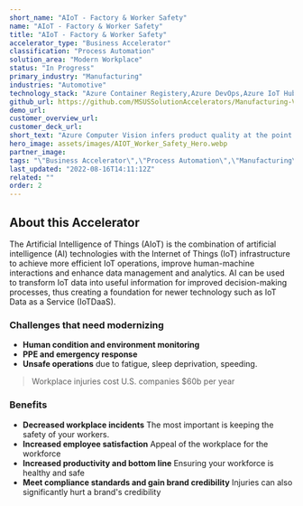 ```yaml
---
short_name: "AIoT - Factory & Worker Safety"
name: "AIoT - Factory & Worker Safety"
title: "AIoT - Factory & Worker Safety"
accelerator_type: "Business Accelerator"
classification: "Process Automation"
solution_area: "Modern Workplace"
status: "In Progress"
primary_industry: "Manufacturing"
industries: "Automotive"
technology_stack: "Azure Container Registery,Azure DevOps,Azure IoT Hub,Azure KeyVault,Azure Machine Learning,Azure SQL,Azure Storage,Cognitive Services,Docker,Power BI,Python"
github_url: https://github.com/MSUSSolutionAccelerators/Manufacturing-Vision-Solution-Accelerator-AMD64
demo_url: 
customer_overview_url: 
customer_deck_url: 
short_text: "Azure Computer Vision infers product quality at the point of manufacture on the assembly line in real-time."
hero_image: assets/images/AIOT_Worker_Safety_Hero.webp
partner_image: 
tags: "\"Business Accelerator\",\"Process Automation\",\"Manufacturing\",\"Automotive\",\"Azure Container Registery\",\"Azure DevOps\",\"Azure IoT Hub\",\"Azure KeyVault\",\"Azure Machine Learning\",\"Azure SQL\",\"Azure Storage\",\"Cognitive Services\",\"Docker\",\"Power BI\",\"Python\",\"Modern Workplace\",\"In Progress\""
last_updated: "2022-08-16T14:11:12Z"
related: ""
order: 2
---
```

## About this Accelerator

The Artificial Intelligence of Things (AIoT) is the combination of artificial intelligence (AI) technologies with the Internet of Things (IoT) infrastructure to achieve more efficient IoT operations, improve human-machine interactions and enhance data management and analytics. AI can be used to transform IoT data into useful information for improved decision-making processes, thus creating a foundation for newer technology such as IoT Data as a Service (IoTDaaS).

### Challenges that need modernizing

* **Human condition and environment monitoring**
* **PPE and emergency response**
* **Unsafe operations** due to fatigue, sleep deprivation, speeding.

> Workplace injuries cost U.S. companies $60b per year

### Benefits

* **Decreased workplace incidents** The most important is keeping the safety of your workers.
* **Increased employee satisfaction** Appeal of the workplace for the workforce
* **Increased productivity and bottom line** Ensuring your workforce is healthy and safe
* **Meet compliance standards and gain brand credibility** Injuries can also significantly hurt a brand's credibility
